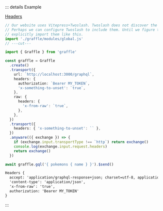 ::: details Example

<div class="ExampleSnippet">
<a href="../../examples/transport-http/transport-http_headers_raw__headers">Headers</a>

<!-- dprint-ignore-start -->
```ts twoslash
// Our website uses Vitepress+Twoslash. Twoslash does not discover the generated Graffle modules.
// Perhaps we can configure Twoslash to include them. Until we figure that out, we have to
// explicitly import them like this.
import './graffle/modules/global.js'
// ---cut---

import { Graffle } from 'graffle'

const graffle = Graffle
  .create()
  .transport({
    url: `http://localhost:3000/graphql`,
    headers: {
      authorization: `Bearer MY_TOKEN`,
      'x-something-to-unset': `true`,
    },
    raw: {
      headers: {
        'x-from-raw': `true`,
      },
    },
  })
  .transport({
    headers: { 'x-something-to-unset': `` },
  })
  .anyware(({ exchange }) => {
    if (exchange.input.transportType !== `http`) return exchange()
    console.log(exchange.input.request.headers)
    return exchange()
  })

await graffle.gql('{ pokemons { name } }').$send()
```
<!-- dprint-ignore-end -->

<!-- dprint-ignore-start -->
```txt
Headers {
  accept: 'application/graphql-response+json; charset=utf-8, application/json; charset=utf-8',
  'content-type': 'application/json',
  'x-from-raw': 'true',
  authorization: 'Bearer MY_TOKEN'
}
```
<!-- dprint-ignore-end -->

</div>
:::
